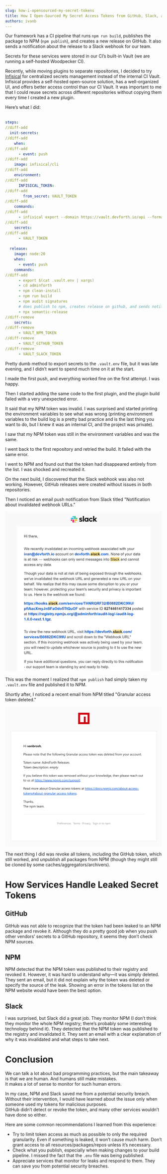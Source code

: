 ```yaml
---
slug: how-i-opensourced-my-secret-tokens
title: How I Open-Sourced My Secret Access Tokens from GitHub, Slack, and NPM — and Who Actually Cares
authors: ivanb
---
```


Our framework has a CI pipeline that runs `npm run build`, publishes the package to NPM (`npm publish`), and creates a new release on GitHub. It also sends a notification about the release to a Slack webhook for our team.

Secrets for these services were stored in our CI’s built-in Vault (we are running a self-hosted Woodpecker CI).

Recently, while moving plugins to separate repositories, I decided to try [Infisical](https://infisical.com/) for centralized secrets management instead of the internal CI Vault. Infisical provides a self-hosted open-source solution, has a well-organized UI, and offers better access control than our CI Vault. It was important to me that I could reuse secrets across different repositories without copying them every time I created a new plugin.

Here’s what I did:

<!-- truncate -->

```yaml title=".woodpecker.yml"
  
steps:
//diff-add
  init-secrets:
//diff-add
    when:
//diff-add
      - event: push
//diff-add
    image: infisical/cli
//diff-add
    environment:
//diff-add
      INFISICAL_TOKEN:
//diff-add
        from_secret: VAULT_TOKEN
//diff-add
    commands:
//diff-add
      - infisical export --domain https://vault.devforth.io/api --format=dotenv-export --env="prod" > .vault.env
//diff-add
    secrets:
//diff-add
      - VAULT_TOKEN

  release:
    image: node:20
    when:
      - event: push
    commands:
//diff-add
      - export $(cat .vault.env | xargs)
      - cd adminforth
      - npm clean-install
      - npm run build
      - npm audit signatures
      # does publish to npm, creates release on github, and sends notification to slack webhook
      - npx semantic-release 
//diff-remove
    secrets:
//diff-remove
      - VAULT_NPM_TOKEN
//diff-remove
      - VAULT_GITHUB_TOKEN
//diff-remove
      - VAULT_SLACK_TOKEN
```

Pretty dumb method to export secrets to the `.vault.env` file, but it was late evening, and I didn’t want to spend much time on it at the start.

I made the first push, and everything worked fine on the first attempt. I was happy.

Then I started adding the same code to the first plugin, and the plugin build failed with a very unexpected error.

It said that my NPM token was invalid. I was surprised and started printing the environment variables to see what was wrong (printing environment variables to the build log is a pretty bad practice and is the last thing you want to do, but I knew it was an internal CI, and the project was private).

I saw that my NPM token was still in the environment variables and was the same.

I went back to the first repository and retried the build. It failed with the same error.

I went to NPM and found out that the token had disappeared entirely from the list. I was shocked and recreated it.

On the next build, I discovered that the Slack webhook was also not working. However, GitHub releases were created without issues in both repositories.

Then I noticed an email push notification from Slack titled "Notification about invalidated webhook URLs."

![Slack Notification about invalidated webhook URLs](image.png)

This was the moment I realized that `npm publish` had simply taken my `.vault.env` file and published it to NPM.

Shortly after, I noticed a recent email from NPM titled "Granular access token deleted."

![npm Granular access token deleted](image-1.png)

The next thing I did was revoke all tokens, including the GitHub token, which still worked, and unpublish all packages from NPM (though they might still be cloned by some caches/aggregators/archivers).

# How Services Handle Leaked Secret Tokens

## GitHub

GitHub was not able to recognize that the token had been leaked to an NPM package and revoke it. Although they do a pretty good job when you push other vendors’ secrets to a GitHub repository, it seems they don’t check NPM sources.

## NPM 

NPM detected that the NPM token was published to their registry and revoked it. However, it was hard to understand why—it was simply deleted. They sent an email, but it did not explain why the token was deleted or specify the source of the leak. Showing an error in the tokens list on the NPM website would have been the best option.

## Slack

I was surprised, but Slack did a great job. They monitor NPM (I don’t think they monitor the whole NPM registry; there’s probably some interesting technology behind it). They detected that the NPM token was published to the registry and invalidated it. They sent an email with a clear explanation of why it was invalidated and what steps to take next.

# Conclusion

We can talk a lot about bad programming practices, but the main takeaway is that we are human. And humans still make mistakes.  
It makes a lot of sense to monitor for such human errors.  

In my case, NPM and Slack saved me from a potential security breach. Without their intervention, I would have learned about the issue only when someone used my tokens for malicious purposes.  
GitHub didn’t detect or revoke the token, and many other services wouldn’t have done so either.

Here are some common recommendations I learned from this experience:

- Try to limit token access as much as possible to only the required granularity. Even if something is leaked, it won’t cause much harm. Don’t grant access to all resources/packages/repos unless it’s necessary.
- Check what you publish, especially when making changes to your build pipeline. I missed the fact that the `.env` file was being published.
- Appreciate services that monitor for leaks and respond to them. They can save you from potential security breaches.
